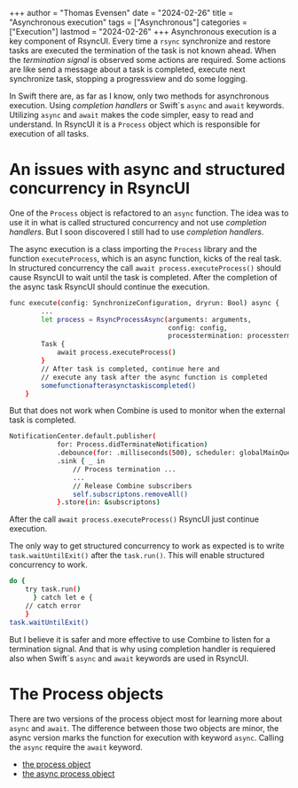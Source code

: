 +++
author = "Thomas Evensen"
date = "2024-02-26"
title =  "Asynchronous execution"
tags = ["Asynchronous"]
categories = ["Execution"]
lastmod = "2024-02-26"
+++
Asynchronous execution is a key component of RsyncUI. Every time a `rsync` synchronize and restore tasks are executed the termination of the task is not known ahead.  When the *termination signal* is observed some actions are required. Some actions are like send a message about a task is completed, execute next synchronize task, stopping a progressview and do some logging. 

In Swift there are, as far as I know, only two methods for asynchronous execution. Using *completion handlers* or Swift´s `async` and `await` keywords. Utilizing `async` and `await` makes the code  simpler, easy to read and understand. In RsyncUI it is a `Process` object which is responsible for execution of all tasks. 

# An issues with async and structured concurrency in RsyncUI

One of the  `Process` object is refactored to an `async` function. The idea was to use it in what is called structured concurrency and not use *completion handlers*. But I soon discovered I still had to use *completion handlers*.  

The async execution is a class importing the `Process` library and the function `executeProcess`, which is an async function, kicks of the real task. In structured concurrency the call `await process.executeProcess()` should  cause RsyncUI to wait until the task is completed.  After the completion of the async task RsyncUI should continue the execution.

```bash
func execute(config: SynchronizeConfiguration, dryrun: Bool) async {
        ...
        let process = RsyncProcessAsync(arguments: arguments,
                                        config: config,
                                        processtermination: processtermination)
        Task {
            await process.executeProcess()
        }
        // After task is completed, continue here and
        // execute any task after the async function is completed
        somefunctionafterasynctaskiscompleted()
    }
```
But that does not work when Combine is used to monitor when the external task is completed. 
```bash
NotificationCenter.default.publisher(
            for: Process.didTerminateNotification)
            .debounce(for: .milliseconds(500), scheduler: globalMainQueue)
            .sink { _ in
                // Process termination ...
                ...
                // Release Combine subscribers
                self.subscriptons.removeAll()
            }.store(in: &subscriptons)
```
After the call `await process.executeProcess()` RsyncUI just continue execution. 

The only way to get structured concurrency to work as expected is to write `task.waitUntilExit()` after the `task.run()`. This will enable structured concurrency to work.

```bash
do {
    try task.run()
      } catch let e {
    // catch error
    }
task.waitUntilExit()
```
But I believe it is safer and more effective to use Combine to listen for a termination signal. And that is why using completion handler is requiered also when Swift´s `async` and `await` keywords are used in RsyncUI. 

# The Process objects

There are two versions of the process object most for learning more about `async` and `await`. The difference between those two objects are minor, the async version marks the function for execution with keyword `async`. Calling the `async` require the `await` keyword. 

- [the process object](https://github.com/rsyncOSX/RsyncUI/blob/main/RsyncUI/Model/Process/Main/RsyncProcess.swift)
- [the async process object](https://github.com/rsyncOSX/RsyncUI/blob/main/RsyncUI/Model/Process/Main/Async/RsyncProcessAsync.swift)


